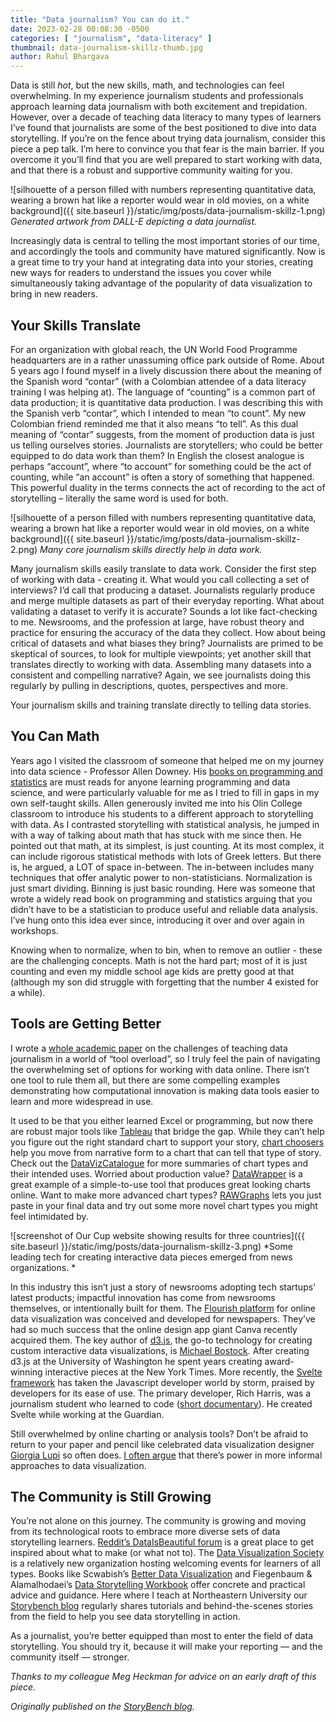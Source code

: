 ```yaml
---
title: "Data journalism? You can do it."
date: 2023-02-28 00:08:30 -0500
categories: [ "journalism", "data-literacy" ]
thumbnail: data-journalism-skillz-thumb.jpg
author: Rahul Bhargava
---
```


Data is still *hot*, but the new skills, math, and technologies can feel overwhelming. In my experience journalism students and professionals approach learning data journalism with both excitement and trepidation. However, over a decade of teaching data literacy to many types of learners I’ve found that journalists are some of the best positioned to dive into data storytelling. If you’re on the fence about trying data journalism, consider this piece a pep talk. I’m here to convince you that fear is the main barrier. If you overcome it you’ll find that you are well prepared to start working with data, and that there is a robust and supportive community waiting for y​​ou.

![silhouette of a person filled with numbers representing quantitative data, wearing a brown hat like a reporter would wear in old movies, on a white background]({{ site.baseurl }}/static/img/posts/data-journalism-skillz-1.png)
*Generated artwork from DALL-E depicting a data journalist.*

Increasingly data is central to telling the most important stories of our time, and accordingly the tools and community have matured significantly. Now is a great time to try your hand at integrating data into your stories, creating new ways for readers to understand the issues you cover while simultaneously taking advantage of the popularity of data visualization to bring in new readers.

## Your Skills Translate

For an organization with global reach, the UN World Food Programme headquarters are in a rather unassuming office park outside of Rome. About 5 years ago I found myself in a lively discussion there about the meaning of the Spanish word “contar” (with a Colombian attendee of a data literacy training I was helping at). The language of “counting” is a common part of data production; it is quantitative data production. I was describing this with the Spanish verb “contar”, which I intended to mean “to count”. My new Colombian friend reminded me that it also means “to tell”. As this dual meaning of “contar” suggests, from the moment of production data is just us telling ourselves stories. Journalists are storytellers; who could be better equipped to do data work than them? In English the closest analogue is perhaps “account”, where “to account” for something could be the act of counting, while “an account” is often a story of something that happened. This powerful duality in the terms connects the act of recording to the act of storytelling – literally the same word is used for both.

![silhouette of a person filled with numbers representing quantitative data, wearing a brown hat like a reporter would wear in old movies, on a white background]({{ site.baseurl }}/static/img/posts/data-journalism-skillz-2.png)
*Many core journalism skills directly help in data work.*

Many journalism skills easily translate to data work. Consider the first step of working with data - creating it. What would you call collecting a set of interviews? I’d call that producing a dataset. Journalists regularly produce and merge multiple datasets as part of their everyday reporting. What about validating a dataset to verify it is accurate? Sounds a lot like fact-checking to me. Newsrooms, and the profession at large, have robust theory and practice for ensuring the accuracy of the data they collect.  How about being critical of datasets and what biases they bring? Journalists are primed to be skeptical of sources, to look for multiple viewpoints; yet another skill that translates directly to working with data. Assembling many datasets into a consistent and compelling narrative? Again, we see journalists doing this regularly by pulling in descriptions, quotes, perspectives and more.

Your journalism skills and training translate directly to telling data stories.

## You Can Math

Years ago I visited  the classroom of someone that helped me on my journey into data science - Professor Allen Downey. His [books on programming and statistics](https://www.allendowney.com/wp/books/) are must reads for anyone learning programming and data science, and were particularly valuable for me as I tried to fill in gaps in my own self-taught skills. Allen generously invited me into his Olin College classroom to introduce his students to a different approach to storytelling with data. As I contrasted storytelling with statistical analysis, he jumped in with a way of talking about math that has stuck with me since then. He pointed out that math, at its simplest, is just counting. At its most complex, it can include rigorous statistical methods with lots of Greek letters. But there is, he argued, a LOT of space in-between. The in-between includes many techniques that offer analytic power to non-statisticians. Normalization is just smart dividing. Binning is just basic rounding. Here was someone that wrote a widely read book on programming and statistics arguing that you didn’t have to be a statistician to produce useful and reliable data analysis. I’ve hung onto this idea ever since, introducing it over and over again in workshops.

Knowing when to normalize, when to bin, when to remove an outlier - these are the challenging concepts. Math is not the hard part; most of it is just counting and even my middle school age kids are pretty good at that (although my son did struggle with forgetting that the number 4 existed for a while).

## Tools are Getting Better

I wrote a [whole academic paper](https://dl.acm.org/doi/abs/10.1145/3462741.3466660) on the challenges of teaching data journalism in a world of “tool overload”, so I truly feel the pain of navigating the overwhelming set of options for working with data online. There isn’t one tool to rule them all, but there are some compelling examples demonstrating how computational innovation is making data tools easier to learn and more widespread in use.

It used to be that you either learned Excel or programming, but now there are robust major tools like [Tableau](https://www.tableau.com) that bridge the gap. While they can’t help you figure out the right standard chart to support your story, [chart choosers](https://datavizblog.com/2013/04/29/andrew-abelas-chart-chooser/) help you move from narrative form to a chart that can tell that type of story. Check out the [DataVizCatalogue](https://datavizcatalogue.com) for more summaries of chart types and their intended uses. Worried about production value? [DataWrapper](https://www.datawrapper.de) is a great example of a simple-to-use tool that produces great looking charts online. Want to make more advanced chart types? [RAWGraphs](https://www.rawgraphs.io) lets you just paste in your final data and try out some more novel chart types you might feel intimidated by.

![screenshot of Our Cup website showing results for three countries]({{ site.baseurl }}/static/img/posts/data-journalism-skillz-3.png)
*Some leading tech for creating interactive data pieces emerged from news organizations. *

In this industry this isn’t just a story of newsrooms adopting tech startups' latest products; impactful innovation has come from newsrooms themselves, or intentionally built for them. The [Flourish platform](https://flourish.studio/) for online data visualization was conceived and developed for newspapers. They’ve had so much success that the online design app giant Canva recently acquired them. The key author of [d3.js](https://d3js.org/), the go-to technology for creating custom interactive data visualizations, is [Michael Bostock](https://bost.ocks.org/mike/). After creating d3.js at the University of Washington he spent years creating award-winning interactive pieces at the New York Times. More recently, the [Svelte framework](https://svelte.dev/) has taken the Javascript developer world by storm, praised by developers for its ease of use. The primary developer, Rich Harris, was a journalism student who learned to code ([short documentary](https://www.youtube.com/watch?v=kMlkCYL9qo0)). He created Svelte while working at the Guardian.

Still overwhelmed by online charting or analysis tools? Don’t be afraid to return to your paper and pencil like celebrated data visualization designer [Giorgia Lupi](http://giorgialupi.com) so often does. [I often argue](https://medium.com/@rahulbot/the-case-for-informal-visualization-15ecafcf2caa) that there’s power in more informal approaches to data visualization.

## The Community is Still Growing

You’re not alone on this journey. The community is growing and moving from its technological roots to embrace more diverse sets of data storytelling learners. [Reddit’s DataIsBeautiful forum](https://www.reddit.com/r/dataisbeautiful/) is a great place to get inspired about what to make (or what not to). The [Data Visualization Society](https://www.datavisualizationsociety.org) is a relatively new organization hosting welcoming events for learners of all types. Books like Scwabish’s [Better Data Visualization](https://policyviz.com/pv_books/better-data-visualizations-a-guide-for-scholars-researchers-and-wonks/) and Fiegenbaum & Alamalhodaei’s [Data Storytelling Workbook](https://www.routledge.com/The-Data-Storytelling-Workbook/Feigenbaum-Alamalhodaei/p/book/9781138052116) offer concrete and practical advice and guidance. Here where I teach at Northeastern University our [Storybench blog](https://www.storybench.org) regularly shares tutorials and behind-the-scenes stories from the field to help you see data storytelling in action.

As a journalist, you’re better equipped than most to enter the field of data storytelling. You should try it, because it will make your reporting — and the community itself — stronger.

_Thanks to my colleague Meg Heckman for advice on an early draft of this piece._

*Originally published on the [StoryBench blog](https://www.storybench.org/data-journalism-you-can-do-it/).*
